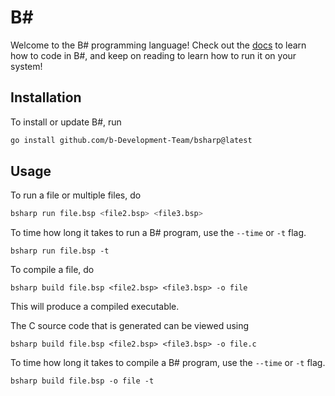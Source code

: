 # B#
Welcome to the B# programming language! Check out the [docs](docs/docs.md) to learn how to code in B#, and keep on reading to learn how to run it on your system!

## Installation
To install or update B#, run
```sh
go install github.com/b-Development-Team/bsharp@latest
```

## Usage
To run a file or multiple files, do
```sh
bsharp run file.bsp <file2.bsp> <file3.bsp>
```

To time how long it takes to run a B# program, use the `--time` or `-t` flag.
```
bsharp run file.bsp -t
```

To compile a file,  do
```
bsharp build file.bsp <file2.bsp> <file3.bsp> -o file
```
This will produce a compiled executable.

The C source code that is generated can be viewed using
```
bsharp build file.bsp <file2.bsp> <file3.bsp> -o file.c
```

To time how long it takes to compile a B# program, use the `--time` or `-t` flag.
```
bsharp build file.bsp -o file -t
```